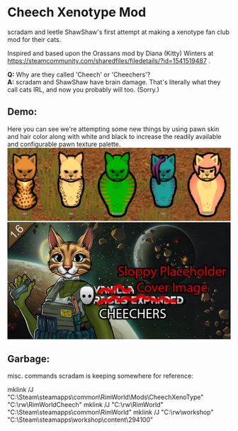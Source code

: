 
# Cheech Xenotype Mod
scradam and leetle ShawShaw's first attempt at making a xenotype fan club mod for their cats.

Inspired and based upon the Orassans mod by Diana (Kitty) Winters at https://steamcommunity.com/sharedfiles/filedetails/?id=1541519487  .

**Q:** Why are they called 'Cheech' or 'Cheechers'?<br/> **A:** scradam and ShawShaw have brain damage. That's literally what they call cats IRL,    and now you probably will too. (Sorry.)

## Demo:

Here you can see we're attempting some new things by using pawn skin and hair color along with white and black to increase the readily available and configurable pawn texture palette.
![Demo Image](About/Demo.jpg)
![Cover Image](About/Preview.png)

## Garbage:

misc. commands scradam is keeping somewhere for reference:

mklink /J "C:\\Steam\\steamapps\\common\\RimWorld\\Mods\\CheechXenoType" "C:\\rw\\RimWorldCheech"
mklink /J "C:\\rw\\RimWorld" "C:\\Steam\\steamapps\\common\\RimWorld"
mklink /J "C:\\rw\\workshop" "C:\\Steam\\steamapps\\workshop\\content\\294100"
